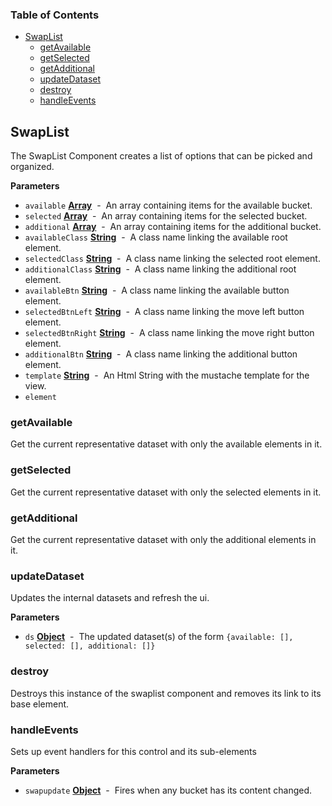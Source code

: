 <!-- Generated by documentation.js. Update this documentation by updating the source code. -->

### Table of Contents

-   [SwapList](#swaplist)
    -   [getAvailable](#getavailable)
    -   [getSelected](#getselected)
    -   [getAdditional](#getadditional)
    -   [updateDataset](#updatedataset)
    -   [destroy](#destroy)
    -   [handleEvents](#handleevents)

## SwapList

The SwapList Component creates a list of options that can be picked and organized.

**Parameters**

-   `available` **[Array](https://developer.mozilla.org/en-US/docs/Web/JavaScript/Reference/Global_Objects/Array)**  -  An array containing items for the available bucket.
-   `selected` **[Array](https://developer.mozilla.org/en-US/docs/Web/JavaScript/Reference/Global_Objects/Array)**  -   An array containing items for the selected bucket.
-   `additional` **[Array](https://developer.mozilla.org/en-US/docs/Web/JavaScript/Reference/Global_Objects/Array)**  -   An array containing items for the additional bucket.
-   `availableClass` **[String](https://developer.mozilla.org/en-US/docs/Web/JavaScript/Reference/Global_Objects/String)**  -  A class name linking the available root element.
-   `selectedClass` **[String](https://developer.mozilla.org/en-US/docs/Web/JavaScript/Reference/Global_Objects/String)**  -  A class name linking the selected root element.
-   `additionalClass` **[String](https://developer.mozilla.org/en-US/docs/Web/JavaScript/Reference/Global_Objects/String)**  -  A class name linking the additional root element.
-   `availableBtn` **[String](https://developer.mozilla.org/en-US/docs/Web/JavaScript/Reference/Global_Objects/String)**  -  A class name linking the available button element.
-   `selectedBtnLeft` **[String](https://developer.mozilla.org/en-US/docs/Web/JavaScript/Reference/Global_Objects/String)**  -   A class name linking the move left button element.
-   `selectedBtnRight` **[String](https://developer.mozilla.org/en-US/docs/Web/JavaScript/Reference/Global_Objects/String)**  -   A class name linking the move right button element.
-   `additionalBtn` **[String](https://developer.mozilla.org/en-US/docs/Web/JavaScript/Reference/Global_Objects/String)**  -   A class name linking the additional button element.
-   `template` **[String](https://developer.mozilla.org/en-US/docs/Web/JavaScript/Reference/Global_Objects/String)**  -  An Html String with the mustache template for the view.
-   `element`  

### getAvailable

Get the current representative dataset with only the available elements in it.

### getSelected

Get the current representative dataset with only the selected elements in it.

### getAdditional

Get the current representative dataset with only the additional elements in it.

### updateDataset

Updates the internal datasets and refresh the ui.

**Parameters**

-   `ds` **[Object](https://developer.mozilla.org/en-US/docs/Web/JavaScript/Reference/Global_Objects/Object)**  -  The updated dataset(s) of the form `{available: [], selected: [], additional: []}`

### destroy

Destroys this instance of the swaplist component and removes its link to its base element.

### handleEvents

Sets up event handlers for this control and its sub-elements

**Parameters**

-   `swapupdate` **[Object](https://developer.mozilla.org/en-US/docs/Web/JavaScript/Reference/Global_Objects/Object)**  -  Fires when any bucket has its content changed.
